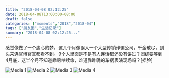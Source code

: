 ```yaml
---
title: "2018-04-08 02:12:25"
date: 2018-04-08T13:00:00+08:00
draft: false
categories: ["moments","2018","2018-04"]
tags: ["朋友圈","生活记录"]
summary: "2018-04-08 02:12:25..."
---
```


感觉像做了一个虐心的梦。这几个月像误入一个大型传销诈骗公司，千金散尽，到头来连官博官宣都看不到。9个人里面是不是有人连话都还没有讲过？团综要等到4月底，这半个月不知道靠吸啥续命，难道靠昨晚的车祸表演现场吗？[捂脸]

![Media 1](/Moments/photos/2018-04-08/201804080212250.jpg)
![Media 2](/Moments/photos/2018-04-08/201804080212251.jpg)
![Media 3](/Moments/photos/2018-04-08/201804080212252.jpg)
![Media 4](/Moments/photos/2018-04-08/201804080212253.jpg)

